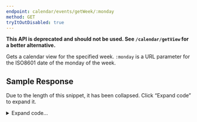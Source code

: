 ```yaml
---
endpoint: calendar/events/getWeek/:monday
method: GET
tryItOutDisabled: true
---
```


**This API is deprecated and should not be used. See `/calendar/getView` for a better alternative.**

Gets a calendar view for the specified week. `:monday` is a URL parameter for the ISO8601 date of the monday of the week.

## Sample Response
Due to the length of this snippet, it has been collapsed. Click “Expand code” to expand it.

<details>
<summary>Expand code...</summary>
<pre><code class="json">{
	"status": "ok",
	"announcements": [],
	"currentTerm": {
		"id": 6,
		"termId": 97372,
		"name": "2nd Semester",
		"userId": 1
	},
	"events": [],
	"hwEvents": [],
	"scheduleEvents": [
		[
			{
				"id": 200,
				"termId": -1,
				"classId": 108778111,
				"name": "HS House - Neiers/Phillips",
				"ownerId": -1,
				"ownerName": "John Neiers",
				"dayNumber": 1,
				"block": "S",
				"buildingName": "108 E. 89th St.",
				"roomNumber": "301",
				"start": 35400,
				"end": 36300,
				"userId": 1
			},
			{
				"id": 272,
				"termId": 97372,
				"classId": 108471529,
				"name": "Environmental Science: Resources - 3335-01 (B)",
				"ownerId": 2615842,
				"ownerName": "Evie Harrison",
				"dayNumber": 1,
				"block": "B",
				"buildingName": "108 E. 89th St.",
				"roomNumber": "1204",
				"start": 29400,
				"end": 32100,
				"userId": 1
			},
			{
				"id": 273,
				"termId": 97372,
				"classId": 108472098,
				"name": "Topics in World History III: The 20th Century - 3520-03 (F)",
				"ownerId": 3456065,
				"ownerName": "Parul Kalbag",
				"dayNumber": 1,
				"block": "F",
				"buildingName": "108 E. 89th St.",
				"roomNumber": "311",
				"start": 39600,
				"end": 42300,
				"userId": 1
			},
			{
				"id": 274,
				"termId": 97372,
				"classId": 108640992,
				"name": "Physical Education - 3903-05 (I)",
				"ownerId": 4791666,
				"ownerName": "Amber Atlas",
				"dayNumber": 1,
				"block": "I",
				"buildingName": "Physical Education Center",
				"roomNumber": "X87",
				"start": 42600,
				"end": 45300,
				"userId": 1
			},
			{
				"id": 275,
				"termId": 97372,
				"classId": 108471759,
				"name": "Precalculus 1 'A' - 3024-02 (H)",
				"ownerId": 5334315,
				"ownerName": "Tao Wang",
				"dayNumber": 1,
				"block": "H",
				"buildingName": "108 E. 89th St.",
				"roomNumber": "503",
				"start": 49200,
				"end": 51900,
				"userId": 1
			},
			{
				"id": 276,
				"termId": 97372,
				"classId": 108697376,
				"name": "Adv. Data Structures and Algorithms 'A' - 3432-03 (G)",
				"ownerId": 4841198,
				"ownerName": "Thomas Armstrong",
				"dayNumber": 1,
				"block": "G",
				"buildingName": "108 E. 89th St.",
				"roomNumber": "504",
				"start": 52200,
				"end": 54900,
				"userId": 1
			}
		],
		[
			{
				"id": 234,
				"termId": -1,
				"classId": 108778111,
				"name": "HS House - Neiers/Phillips",
				"ownerId": -1,
				"ownerName": "John Neiers",
				"dayNumber": 2,
				"block": "S",
				"buildingName": "108 E. 89th St.",
				"roomNumber": "301",
				"start": 35400,
				"end": 36300,
				"userId": 1
			},
			{
				"id": 265,
				"termId": 97372,
				"classId": 108471856,
				"name": "Mandarin Chinese 3 - 3122-01 (C)",
				"ownerId": 5327271,
				"ownerName": "Tzuchih Chien",
				"dayNumber": 2,
				"block": "C",
				"buildingName": "108 E. 89th St.",
				"roomNumber": "252",
				"start": 29400,
				"end": 32100,
				"userId": 1
			},
			{
				"id": 266,
				"termId": 97372,
				"classId": 108471731,
				"name": "AMLIT: Self, Society and Cosmos - 3232-01 (D)",
				"ownerId": 586333,
				"ownerName": "Andrew Glassman",
				"dayNumber": 2,
				"block": "D",
				"buildingName": "108 E. 89th St.",
				"roomNumber": "203",
				"start": 32400,
				"end": 35100,
				"userId": 1
			},
			{
				"id": 267,
				"termId": 97372,
				"classId": 108471759,
				"name": "Precalculus 1 'A' - 3024-02 (H)",
				"ownerId": 5334315,
				"ownerName": "Tao Wang",
				"dayNumber": 2,
				"block": "H",
				"buildingName": "108 E. 89th St.",
				"roomNumber": "503",
				"start": 36600,
				"end": 39300,
				"userId": 1
			},
			{
				"id": 268,
				"termId": 97372,
				"classId": 108697376,
				"name": "Adv. Data Structures and Algorithms 'A' - 3432-03 (G)",
				"ownerId": 4841198,
				"ownerName": "Thomas Armstrong",
				"dayNumber": 2,
				"block": "G",
				"buildingName": "108 E. 89th St.",
				"roomNumber": "504",
				"start": 39600,
				"end": 42300,
				"userId": 1
			},
			{
				"id": 269,
				"termId": 97372,
				"classId": 108471565,
				"name": "College Group Meeting 11 - 3652-07 (K)",
				"ownerId": 4742430,
				"ownerName": "Elise Rodriguez",
				"dayNumber": 2,
				"block": "K",
				"buildingName": "108 E. 89th St.",
				"roomNumber": "301",
				"start": 45600,
				"end": 48900,
				"userId": 1
			},
			{
				"id": 270,
				"termId": 97372,
				"classId": 108471529,
				"name": "Environmental Science: Resources - 3335-01 (B)",
				"ownerId": 2615842,
				"ownerName": "Evie Harrison",
				"dayNumber": 2,
				"block": "B",
				"buildingName": "108 E. 89th St.",
				"roomNumber": "1204",
				"start": 49200,
				"end": 51900,
				"userId": 1
			},
			{
				"id": 271,
				"termId": 97372,
				"classId": 108472052,
				"name": "Robotics - 3410-04 (A)",
				"ownerId": 3313989,
				"ownerName": "Sloan Warren",
				"dayNumber": 2,
				"block": "A",
				"buildingName": "108 E. 89th St.",
				"roomNumber": "502",
				"start": 52200,
				"end": 54900,
				"userId": 1
			}
		],
		[
			{
				"id": 240,
				"termId": -1,
				"classId": 108778111,
				"name": "HS House - Neiers/Phillips",
				"ownerId": -1,
				"ownerName": "John Neiers",
				"dayNumber": 3,
				"block": "S",
				"buildingName": "108 E. 89th St.",
				"roomNumber": "301",
				"start": 35400,
				"end": 36300,
				"userId": 1
			},
			{
				"id": 253,
				"termId": 97372,
				"classId": 108472098,
				"name": "Topics in World History III: The 20th Century - 3520-03 (F)",
				"ownerId": 3456065,
				"ownerName": "Parul Kalbag",
				"dayNumber": 3,
				"block": "F",
				"buildingName": "108 E. 89th St.",
				"roomNumber": "311",
				"start": 32400,
				"end": 35100,
				"userId": 1
			},
			{
				"id": 254,
				"termId": 97372,
				"classId": 108471759,
				"name": "Precalculus 1 'A' - 3024-02 (H)",
				"ownerId": 5334315,
				"ownerName": "Tao Wang",
				"dayNumber": 3,
				"block": "H",
				"buildingName": "108 E. 89th St.",
				"roomNumber": "503",
				"start": 36600,
				"end": 39300,
				"userId": 1
			},
			{
				"id": 255,
				"termId": 97372,
				"classId": 108697376,
				"name": "Adv. Data Structures and Algorithms 'A' - 3432-03 (G)",
				"ownerId": 4841198,
				"ownerName": "Thomas Armstrong",
				"dayNumber": 3,
				"block": "G",
				"buildingName": "108 E. 89th St.",
				"roomNumber": "504",
				"start": 39600,
				"end": 42300,
				"userId": 1
			},
			{
				"id": 256,
				"termId": 97372,
				"classId": 109224926,
				"name": "Web Engineering - 3434-06 (I)",
				"ownerId": 2517567,
				"ownerName": "Charles Forster Stewert",
				"dayNumber": 3,
				"block": "I",
				"buildingName": "108 E. 89th St.",
				"roomNumber": "504",
				"start": 42600,
				"end": 45300,
				"userId": 1
			},
			{
				"id": 257,
				"termId": 97372,
				"classId": 108471731,
				"name": "AMLIT: Self, Society and Cosmos - 3232-01 (D)",
				"ownerId": 586333,
				"ownerName": "Andrew Glassman",
				"dayNumber": 3,
				"block": "D",
				"buildingName": "108 E. 89th St.",
				"roomNumber": "203",
				"start": 47100,
				"end": 49800,
				"userId": 1
			},
			{
				"id": 258,
				"termId": 97372,
				"classId": 108471856,
				"name": "Mandarin Chinese 3 - 3122-01 (C)",
				"ownerId": 5327271,
				"ownerName": "Tzuchih Chien",
				"dayNumber": 3,
				"block": "C",
				"buildingName": "108 E. 89th St.",
				"roomNumber": "252",
				"start": 50100,
				"end": 52800,
				"userId": 1
			},
			{
				"id": 259,
				"termId": 97372,
				"classId": 108641002,
				"name": "Physical Education - 3903-10 (Z)",
				"ownerId": 4791666,
				"ownerName": "Amber Atlas",
				"dayNumber": 3,
				"block": "Z",
				"buildingName": "Physical Education Center",
				"roomNumber": "X87",
				"start": 55800,
				"end": 63000,
				"userId": 1
			}
		],
		[
			{
				"id": 207,
				"termId": -1,
				"classId": 108778111,
				"name": "HS House - Neiers/Phillips",
				"ownerId": -1,
				"ownerName": "John Neiers",
				"dayNumber": 4,
				"block": "S",
				"buildingName": "108 E. 89th St.",
				"roomNumber": "301",
				"start": 35400,
				"end": 36300,
				"userId": 1
			},
			{
				"id": 210,
				"termId": -1,
				"classId": 108778111,
				"name": "Assembly",
				"ownerId": -1,
				"ownerName": "John Neiers",
				"dayNumber": 4,
				"block": "S",
				"buildingName": "108 E. 89th St.",
				"roomNumber": "Theater",
				"start": 42600,
				"end": 46200,
				"userId": 1
			},
			{
				"id": 260,
				"termId": 97372,
				"classId": 108471529,
				"name": "Environmental Science: Resources - 3335-01 (B)",
				"ownerId": 2615842,
				"ownerName": "Evie Harrison",
				"dayNumber": 4,
				"block": "B",
				"buildingName": "108 E. 89th St.",
				"roomNumber": "1204",
				"start": 29400,
				"end": 32100,
				"userId": 1
			},
			{
				"id": 261,
				"termId": 97372,
				"classId": 108472052,
				"name": "Robotics - 3410-04 (A)",
				"ownerId": 3313989,
				"ownerName": "Sloan Warren",
				"dayNumber": 4,
				"block": "A",
				"buildingName": "108 E. 89th St.",
				"roomNumber": "502",
				"start": 32400,
				"end": 35100,
				"userId": 1
			},
			{
				"id": 262,
				"termId": 97372,
				"classId": 108471731,
				"name": "AMLIT: Self, Society and Cosmos - 3232-01 (D)",
				"ownerId": 586333,
				"ownerName": "Andrew Glassman",
				"dayNumber": 4,
				"block": "D",
				"buildingName": "108 E. 89th St.",
				"roomNumber": "203",
				"start": 36600,
				"end": 39300,
				"userId": 1
			},
			{
				"id": 263,
				"termId": 97372,
				"classId": 108471856,
				"name": "Mandarin Chinese 3 - 3122-01 (C)",
				"ownerId": 5327271,
				"ownerName": "Tzuchih Chien",
				"dayNumber": 4,
				"block": "C",
				"buildingName": "108 E. 89th St.",
				"roomNumber": "252",
				"start": 39600,
				"end": 42300,
				"userId": 1
			},
			{
				"id": 264,
				"termId": 97372,
				"classId": 108472098,
				"name": "Topics in World History III: The 20th Century - 3520-03 (F)",
				"ownerId": 3456065,
				"ownerName": "Parul Kalbag",
				"dayNumber": 4,
				"block": "F",
				"buildingName": "108 E. 89th St.",
				"roomNumber": "311",
				"start": 52200,
				"end": 54900,
				"userId": 1
			}
		],
		null
	]
}</code></pre>
</details>